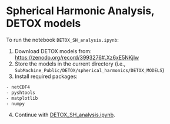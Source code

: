 # Spherical Harmonic Analysis, DETOX models

To run the notebook `DETOX_SH_analysis.ipynb`:

1. Download DETOX models from: https://zenodo.org/record/3993276#.Xz6xE5NKjlw
2. Store the models in the current directory (i.e., `SubMachine_Public/DETOX/spherical_harmonics/DETOX_MODELS`)
3. Install required packages:

```bash
- netCDF4
- pyshtools
- matplotlib
- numpy
```

4. Continue with [DETOX_SH_analysis.ipynb](https://github.com/kasra-hosseini/SubMachine_Public/blob/master/DETOX/spherical_harmonics/DETOX_SH_analysis.ipynb).
